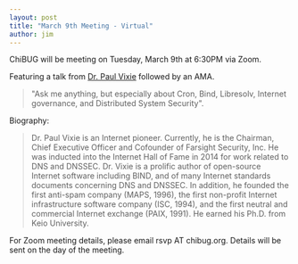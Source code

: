```yaml
---
layout: post
title: "March 9th Meeting - Virtual"
author: jim
---
```

ChiBUG will be meeting on Tuesday, March 9th at 6:30PM via Zoom. 

Featuring a talk from [Dr. Paul Vixie](https://en.wikipedia.org/wiki/Paul_Vixie) followed by an AMA.

> "Ask me anything, but especially about Cron, Bind, Libresolv, Internet governance, and Distributed System Security".


Biography:

> Dr. Paul Vixie is an Internet pioneer. Currently, he is the Chairman, Chief Executive Officer and Cofounder of Farsight Security, Inc. He was inducted into the Internet Hall of Fame in 2014 for work related to DNS and DNSSEC.  Dr. Vixie is a prolific author of open-source Internet software including BIND, and of many Internet standards documents concerning DNS and DNSSEC. In addition, he founded the first anti-spam company (MAPS, 1996), the first non-profit Internet infrastructure software company (ISC, 1994), and the first neutral and commercial Internet exchange (PAIX, 1991).  He earned his Ph.D. from Keio University.

For Zoom meeting details, please email rsvp AT chibug.org. Details will be sent on the day of the meeting.